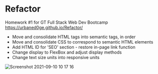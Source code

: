 # Refactor
Homework #1 for GT Full Stack Web Dev Bootcamp
https://urbaned0ge.github.io/Refactor/

* Move and consolidate HTML tags into semantic tags, in order
* Move and consolidate CSS to correspond to semantic HTML elements
* Add HTML ID for 'SEO' section - restore in-page link function
* Change display to FlexBox and adjust display methods
* Change text size units into responsive units

![Screenshot 2021-09-10 10 17 16](https://user-images.githubusercontent.com/88916382/132908206-f2a61418-1e9a-4d98-ac64-dbba4d5e7853.png)

